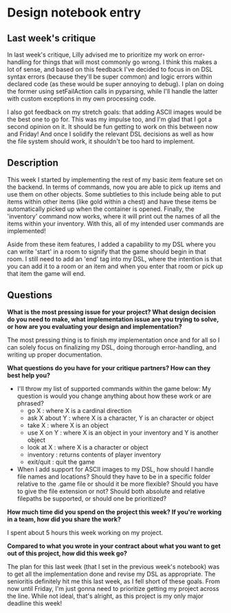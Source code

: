 # Design notebook entry

## Last week's critique

In last week's critique, Lilly advised me to prioritize my work on error-handling for things that will most commonly go wrong. I think this makes a lot of sense, and based on this feedback I've decided to focus in on DSL syntax errors (because they'll be super common) and logic errors within declared code (as these would be super annoying to debug). I plan on doing the former using setFailAction calls in pyparsing, while I'll handle the latter with custom exceptions in my own processing code.

I also got feedback on my stretch goals: that adding ASCII images would be the best one to go for. This was my impulse too, and I'm glad that I got a second opinion on it. It should be fun getting to work on this between now and Friday! And once I solidify the relevant DSL decisions as well as how the file system should work, it shouldn't be too hard to implement.



## Description

This week I started by implementing the rest of my basic item feature set on the backend. In terms of commands, now you are able to pick up items and use them on other objects. Some subtleties to this include being able to put items within other items (like gold within a chest) and have these items be automatically picked up when the container is opened. Finally, the 'inventory' command now works, where it will print out the names of all the items within your inventory. With this, all of my intended user commands are implemented! 

Aside from these item features, I added a capability to my DSL where you can write 'start' in a room to signify that the game should begin in that room. I still need to add an 'end' tag into my DSL, where the intention is that you can add it to a room or an item and when you enter that room or pick up that item the game will end. 

## Questions

**What is the most pressing issue for your project? What design decision do
you need to make, what implementation issue are you trying to solve, or how
are you evaluating your design and implementation?**

The most pressing thing is to finish my implementation once and for all so I can solely focus on finalizing my DSL, doing thorough error-handling, and writing up proper documentation. 

**What questions do you have for your critique partners? How can they best help
you?**

* I'll throw my list of supported commands within the game below: My question is would you change anything about how these work or are phrased?
    *  go X : where X is a cardinal direction
    * ask X about Y : where X is a character, Y is an character or object
    * take X : where X is an object
    * use X on Y : where X is an object in your inventory and Y is another object
    * look at X : where X is a character or object
    * inventory : returns contents of player inventory
    * exit/quit : quit the game
*  When I add support for ASCII images to my DSL, how should I handle file names and locations? Should they have to be in a specific folder relative to the .game file or should it be more flexible? Should you have to give the file extension or not? Should both absolute and relative filepaths be supported, or should one be prioritized?

**How much time did you spend on the project this week? If you're working in a
team, how did you share the work?**

I spent about 5 hours this week working on my project.

**Compared to what you wrote in your contract about what you want to get out of this
project, how did this week go?**

The plan for this last week (that I set in the previous week's notebook) was to get all the implementation done and revise my DSL as appropriate. The senioritis definitely hit me this last week, as I fell short of these goals. From now until Friday, I'm just gonna need to prioritize getting my project across the line. While not ideal, that's alright, as this project is my only major deadline this week!